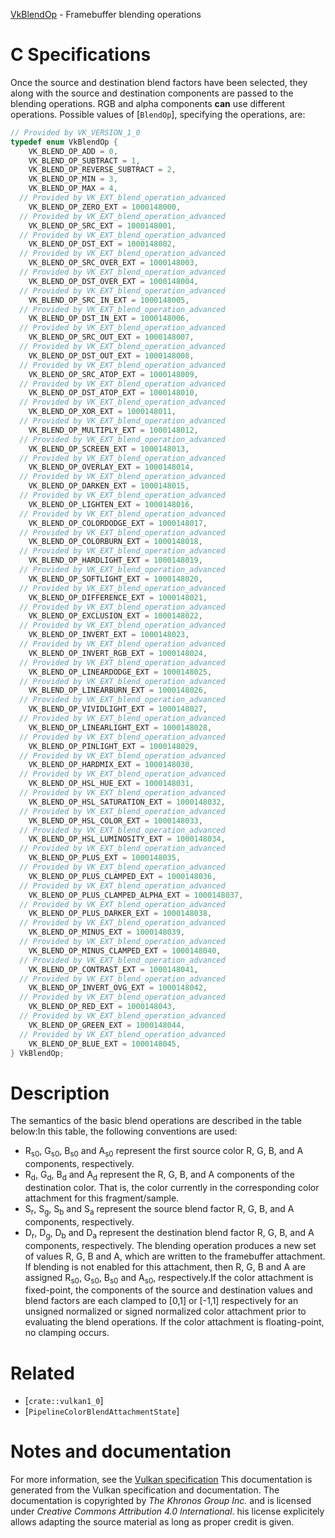 [VkBlendOp](https://www.khronos.org/registry/vulkan/specs/1.3-extensions/man/html/VkBlendOp.html) - Framebuffer blending operations

# C Specifications
Once the source and destination blend factors have been selected, they along
with the source and destination components are passed to the blending
operations.
RGB and alpha components  **can**  use different operations.
Possible values of [`BlendOp`], specifying the operations, are:
```c
// Provided by VK_VERSION_1_0
typedef enum VkBlendOp {
    VK_BLEND_OP_ADD = 0,
    VK_BLEND_OP_SUBTRACT = 1,
    VK_BLEND_OP_REVERSE_SUBTRACT = 2,
    VK_BLEND_OP_MIN = 3,
    VK_BLEND_OP_MAX = 4,
  // Provided by VK_EXT_blend_operation_advanced
    VK_BLEND_OP_ZERO_EXT = 1000148000,
  // Provided by VK_EXT_blend_operation_advanced
    VK_BLEND_OP_SRC_EXT = 1000148001,
  // Provided by VK_EXT_blend_operation_advanced
    VK_BLEND_OP_DST_EXT = 1000148002,
  // Provided by VK_EXT_blend_operation_advanced
    VK_BLEND_OP_SRC_OVER_EXT = 1000148003,
  // Provided by VK_EXT_blend_operation_advanced
    VK_BLEND_OP_DST_OVER_EXT = 1000148004,
  // Provided by VK_EXT_blend_operation_advanced
    VK_BLEND_OP_SRC_IN_EXT = 1000148005,
  // Provided by VK_EXT_blend_operation_advanced
    VK_BLEND_OP_DST_IN_EXT = 1000148006,
  // Provided by VK_EXT_blend_operation_advanced
    VK_BLEND_OP_SRC_OUT_EXT = 1000148007,
  // Provided by VK_EXT_blend_operation_advanced
    VK_BLEND_OP_DST_OUT_EXT = 1000148008,
  // Provided by VK_EXT_blend_operation_advanced
    VK_BLEND_OP_SRC_ATOP_EXT = 1000148009,
  // Provided by VK_EXT_blend_operation_advanced
    VK_BLEND_OP_DST_ATOP_EXT = 1000148010,
  // Provided by VK_EXT_blend_operation_advanced
    VK_BLEND_OP_XOR_EXT = 1000148011,
  // Provided by VK_EXT_blend_operation_advanced
    VK_BLEND_OP_MULTIPLY_EXT = 1000148012,
  // Provided by VK_EXT_blend_operation_advanced
    VK_BLEND_OP_SCREEN_EXT = 1000148013,
  // Provided by VK_EXT_blend_operation_advanced
    VK_BLEND_OP_OVERLAY_EXT = 1000148014,
  // Provided by VK_EXT_blend_operation_advanced
    VK_BLEND_OP_DARKEN_EXT = 1000148015,
  // Provided by VK_EXT_blend_operation_advanced
    VK_BLEND_OP_LIGHTEN_EXT = 1000148016,
  // Provided by VK_EXT_blend_operation_advanced
    VK_BLEND_OP_COLORDODGE_EXT = 1000148017,
  // Provided by VK_EXT_blend_operation_advanced
    VK_BLEND_OP_COLORBURN_EXT = 1000148018,
  // Provided by VK_EXT_blend_operation_advanced
    VK_BLEND_OP_HARDLIGHT_EXT = 1000148019,
  // Provided by VK_EXT_blend_operation_advanced
    VK_BLEND_OP_SOFTLIGHT_EXT = 1000148020,
  // Provided by VK_EXT_blend_operation_advanced
    VK_BLEND_OP_DIFFERENCE_EXT = 1000148021,
  // Provided by VK_EXT_blend_operation_advanced
    VK_BLEND_OP_EXCLUSION_EXT = 1000148022,
  // Provided by VK_EXT_blend_operation_advanced
    VK_BLEND_OP_INVERT_EXT = 1000148023,
  // Provided by VK_EXT_blend_operation_advanced
    VK_BLEND_OP_INVERT_RGB_EXT = 1000148024,
  // Provided by VK_EXT_blend_operation_advanced
    VK_BLEND_OP_LINEARDODGE_EXT = 1000148025,
  // Provided by VK_EXT_blend_operation_advanced
    VK_BLEND_OP_LINEARBURN_EXT = 1000148026,
  // Provided by VK_EXT_blend_operation_advanced
    VK_BLEND_OP_VIVIDLIGHT_EXT = 1000148027,
  // Provided by VK_EXT_blend_operation_advanced
    VK_BLEND_OP_LINEARLIGHT_EXT = 1000148028,
  // Provided by VK_EXT_blend_operation_advanced
    VK_BLEND_OP_PINLIGHT_EXT = 1000148029,
  // Provided by VK_EXT_blend_operation_advanced
    VK_BLEND_OP_HARDMIX_EXT = 1000148030,
  // Provided by VK_EXT_blend_operation_advanced
    VK_BLEND_OP_HSL_HUE_EXT = 1000148031,
  // Provided by VK_EXT_blend_operation_advanced
    VK_BLEND_OP_HSL_SATURATION_EXT = 1000148032,
  // Provided by VK_EXT_blend_operation_advanced
    VK_BLEND_OP_HSL_COLOR_EXT = 1000148033,
  // Provided by VK_EXT_blend_operation_advanced
    VK_BLEND_OP_HSL_LUMINOSITY_EXT = 1000148034,
  // Provided by VK_EXT_blend_operation_advanced
    VK_BLEND_OP_PLUS_EXT = 1000148035,
  // Provided by VK_EXT_blend_operation_advanced
    VK_BLEND_OP_PLUS_CLAMPED_EXT = 1000148036,
  // Provided by VK_EXT_blend_operation_advanced
    VK_BLEND_OP_PLUS_CLAMPED_ALPHA_EXT = 1000148037,
  // Provided by VK_EXT_blend_operation_advanced
    VK_BLEND_OP_PLUS_DARKER_EXT = 1000148038,
  // Provided by VK_EXT_blend_operation_advanced
    VK_BLEND_OP_MINUS_EXT = 1000148039,
  // Provided by VK_EXT_blend_operation_advanced
    VK_BLEND_OP_MINUS_CLAMPED_EXT = 1000148040,
  // Provided by VK_EXT_blend_operation_advanced
    VK_BLEND_OP_CONTRAST_EXT = 1000148041,
  // Provided by VK_EXT_blend_operation_advanced
    VK_BLEND_OP_INVERT_OVG_EXT = 1000148042,
  // Provided by VK_EXT_blend_operation_advanced
    VK_BLEND_OP_RED_EXT = 1000148043,
  // Provided by VK_EXT_blend_operation_advanced
    VK_BLEND_OP_GREEN_EXT = 1000148044,
  // Provided by VK_EXT_blend_operation_advanced
    VK_BLEND_OP_BLUE_EXT = 1000148045,
} VkBlendOp;
```

# Description
The semantics of the basic blend operations are described in the table
below:In this table, the following conventions are used:
- R<sub>s0</sub>, G<sub>s0</sub>, B<sub>s0</sub> and A<sub>s0</sub> represent the first source color R, G, B, and A components, respectively.
- R<sub>d</sub>, G<sub>d</sub>, B<sub>d</sub> and A<sub>d</sub> represent the R, G, B, and A components of the destination color. That is, the color currently in the corresponding color attachment for this fragment/sample.
- S<sub>r</sub>, S<sub>g</sub>, S<sub>b</sub> and S<sub>a</sub> represent the source blend factor R, G, B, and A components, respectively.
- D<sub>r</sub>, D<sub>g</sub>, D<sub>b</sub> and D<sub>a</sub> represent the destination blend factor R, G, B, and A components, respectively.
The blending operation produces a new set of values R, G, B and
A, which are written to the framebuffer attachment.
If blending is not enabled for this attachment, then R, G, B and
A are assigned R<sub>s0</sub>, G<sub>s0</sub>, B<sub>s0</sub> and A<sub>s0</sub>,
respectively.If the color attachment is fixed-point, the components of the source and
destination values and blend factors are each clamped to [0,1] or
[-1,1] respectively for an unsigned normalized or signed normalized
color attachment prior to evaluating the blend operations.
If the color attachment is floating-point, no clamping occurs.

# Related
- [`crate::vulkan1_0`]
- [`PipelineColorBlendAttachmentState`]

# Notes and documentation
For more information, see the [Vulkan specification](https://www.khronos.org/registry/vulkan/specs/1.3-extensions/html/vkspec.html)
This documentation is generated from the Vulkan specification and documentation.
The documentation is copyrighted by *The Khronos Group Inc.* and is licensed under *Creative Commons Attribution 4.0 International*.
his license explicitely allows adapting the source material as long as proper credit is given.
        